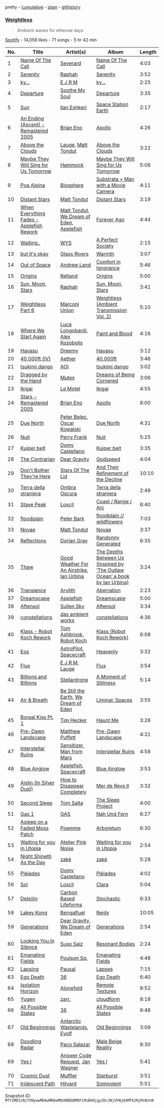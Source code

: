 pretty - [cumulative](/playlists/cumulative/37i9dQZF1DXe2zbyJVaPNZ.md) - [plain](/playlists/plain/37i9dQZF1DXe2zbyJVaPNZ) - [githistory](https://github.githistory.xyz/mackorone/spotify-playlist-archive/blob/main/playlists/plain/37i9dQZF1DXe2zbyJVaPNZ)

### [Weightless](https://open.spotify.com/playlist/37i9dQZF1DXe2zbyJVaPNZ)

> Ambient waves for ethereal days

[Spotify](https://open.spotify.com/user/spotify) - 14,058 likes - 71 songs - 5 hr 42 min

| No. | Title | Artist(s) | Album | Length |
|---|---|---|---|---|
| 1 | [Name Of The Call](https://open.spotify.com/track/1uAvCdU0SqENVeE7YychPF) | [Severard](https://open.spotify.com/artist/6vjU9QfC9H7ZvCrve6fC0E) | [Name Of The Call](https://open.spotify.com/album/4n0A10P0pDw8bIHED77Xfn) | 4:03 |
| 2 | [Serenity](https://open.spotify.com/track/4PE18K21iBZ21BhAkMKuXx) | [Raphah](https://open.spotify.com/artist/4LO3xGuIhjAzgRVSNOdqIL) | [Serenity](https://open.spotify.com/album/54EJoYtWdVl2SJEwJgiLUc) | 3:52 |
| 3 | [ky…](https://open.spotify.com/track/4TeLhuy4azWCIPukGxcIMH) | [E J R M](https://open.spotify.com/artist/3LR4QxuUpK1ZwhWc260xAZ) | [ky...](https://open.spotify.com/album/05ecT5mO3afjHkDb48tu1N) | 2:25 |
| 4 | [Departure](https://open.spotify.com/track/75h0fwWf7pVVxreN5NGn1U) | [Soothe My Soul](https://open.spotify.com/artist/7C8p7eBuwDPhRuOFamOJ9T) | [Departure](https://open.spotify.com/album/4amuoVRYpYtpJ2Zzw2KIpz) | 3:35 |
| 5 | [Sun](https://open.spotify.com/track/3FveIpZMWBnwKSGyOHAEAa) | [Ilan Eshkeri](https://open.spotify.com/artist/147dKKwnUn9qesNx8uAs3Z) | [Space Station Earth](https://open.spotify.com/album/4Y5aaWrAo2QpEkYhDWZx2B) | 2:17 |
| 6 | [An Ending \(Ascent\) \- Remastered 2005](https://open.spotify.com/track/1vgSaC0BPlL6LEm4Xsx59J) | [Brian Eno](https://open.spotify.com/artist/7MSUfLeTdDEoZiJPDSBXgi) | [Apollo](https://open.spotify.com/album/1Z2jkEtW5Sc9wWVxUgyG0E) | 4:26 |
| 7 | [Above the Clouds](https://open.spotify.com/track/3gpvkHtd5Tl48wZkkw0xoz) | [Lauge](https://open.spotify.com/artist/72Syhg4FIEracKDa3yumQY), [Matt Tondut](https://open.spotify.com/artist/1dscULdwo1wKG8QtoNgDZX) | [Above the Clouds](https://open.spotify.com/album/5l5Obv9lGFcDTXs1yfikCk) | 3:22 |
| 8 | [Maybe They Will Sing for Us Tomorrow](https://open.spotify.com/track/3nWcjWALonQpDBsyRP5725) | [Hammock](https://open.spotify.com/artist/0VOR7Ie9xUSb45fzIIVJQ1) | [Maybe They Will Sing for Us Tomorrow](https://open.spotify.com/album/3N4fmmPCO3Vh6QTKCiDyob) | 5:08 |
| 9 | [Poa Alpina](https://open.spotify.com/track/4K4kedXFAuW6gn8iwgGFTw) | [Biosphere](https://open.spotify.com/artist/2rcnAZ6DvORQ365X3zVYpr) | [Substrata + Man with a Movie Camera](https://open.spotify.com/album/5QIf4hNIAksV1uMCXHVkAZ) | 4:11 |
| 10 | [Distant Stars](https://open.spotify.com/track/4Wtytfcgk9Giy8Hea4DG1i) | [Matt Tondut](https://open.spotify.com/artist/1dscULdwo1wKG8QtoNgDZX) | [Distant Stars](https://open.spotify.com/album/2Wv7iYzGIQwUGLuZBUbkGR) | 3:19 |
| 11 | [When Everything Fades \- Applefish Rework](https://open.spotify.com/track/1TM6iMXR7IdX3Zc1rCwO9r) | [Matt Tondut](https://open.spotify.com/artist/1dscULdwo1wKG8QtoNgDZX), [We Dream of Eden](https://open.spotify.com/artist/55dhSq6LQ1N5JlHF5DlbFf), [Applefish](https://open.spotify.com/artist/2tXSmVWVgzUAot6441wbTS) | [Forever Ago](https://open.spotify.com/album/06LhQdbiI54iofiFmoOx12) | 4:44 |
| 12 | [Waiting..](https://open.spotify.com/track/62WZsVC65cpmJGVqzjjgDo) | [WYS](https://open.spotify.com/artist/2CiO7xWdwPMDlVwlt9qa1f) | [A Perfect Society](https://open.spotify.com/album/7wWLo4mYpOSXwlagXpIiB0) | 2:15 |
| 13 | [but it's okay](https://open.spotify.com/track/6LFmSFCDS0cqoOzSxRSdUa) | [Glass Rivers](https://open.spotify.com/artist/5qQvSeMMwzvjZlw1pqmAC6) | [Warmth](https://open.spotify.com/album/50CnzyFIF0oNPS3ceEW4Hg) | 3:07 |
| 14 | [Out of Space](https://open.spotify.com/track/06zuEMpJ8wXtgaYNMM6dvF) | [Andrew Land](https://open.spotify.com/artist/20DtfXEcnCgoWY9b35nPXk) | [Comfort in Ignorance](https://open.spotify.com/album/3JC9H1wm2xeOIf2ZkOK7LO) | 5:46 |
| 15 | [Origins](https://open.spotify.com/track/3hzCjWGnOEMYXPILE79w77) | [Retland](https://open.spotify.com/artist/3dIuop1jVvVHVqOdB7mDMj) | [Origins](https://open.spotify.com/album/5jqwLg6aGv8kcVFejF3K9x) | 5:00 |
| 16 | [Sun, Moon, Stars](https://open.spotify.com/track/73se7XAwwdg3LXE9UIqqXh) | [Raphah](https://open.spotify.com/artist/4LO3xGuIhjAzgRVSNOdqIL) | [Sun, Moon, Stars](https://open.spotify.com/album/7dNZEitMscif4pihF92VLy) | 3:41 |
| 17 | [Weightless Part 6](https://open.spotify.com/track/1Mua0g96hUldJWj00GDsel) | [Marconi Union](https://open.spotify.com/artist/3nZ3ed6p4CKc1McTLypr6H) | [Weightless \(Ambient Transmission Vol\. 2\)](https://open.spotify.com/album/3d8apQ32ZVRDPFtllVTKGR) | 5:10 |
| 18 | [Where We Start Again](https://open.spotify.com/track/01MyFW53bmiQ3hSolZVU1M) | [Luca Longobardi](https://open.spotify.com/artist/3u2Sq4N5nNzSumzKsbZwDW), [Alex Kozobolis](https://open.spotify.com/artist/6fsUe68biDsnK9f8G41rNO) | [Paint and Blood](https://open.spotify.com/album/2yVBRpgdh94WhSEBU1QGAa) | 4:16 |
| 19 | [Havasu](https://open.spotify.com/track/66V97mH6dRUB1O4KsK328B) | [Dreemy](https://open.spotify.com/artist/7Hh9phP3DEcbwxipzObxum) | [Havasu](https://open.spotify.com/album/51OEnFQxXRMJBemtp0qSLV) | 3:12 |
| 20 | [40,000ft \(IV\)](https://open.spotify.com/track/1bKdskMZB1pnGa9Iwr5jLN) | [Aether](https://open.spotify.com/artist/5UyjnQfu4OsLGiOi3sIoEN) | [40,000ft](https://open.spotify.com/album/4IOCIwtFbUqszEGTPd3zDZ) | 3:46 |
| 21 | [tsukimi dango](https://open.spotify.com/track/6xFoMmZIkhOgRv7Zj3luYA) | [AOI](https://open.spotify.com/artist/3GI4ib0hz1mAxLVdrQldsZ) | [tsukimi dango](https://open.spotify.com/album/3iof4fuNnejiULldVY8Z1R) | 3:02 |
| 22 | [Dragged by the Hand](https://open.spotify.com/track/5f8sbbWtGlVnMq7NdZSllo) | [Mutes](https://open.spotify.com/artist/52mqrsNlDf6CVhB6XJ6LHf) | [Dreams of Being Cornered](https://open.spotify.com/album/6zMCRZbdkAeiJTE3tZSmja) | 3:06 |
| 23 | [Ikigai](https://open.spotify.com/track/3JTxj4orzPrDjQFKBM2QAN) | [Le Motel](https://open.spotify.com/artist/4LLrhUqUv2Mi1NhHz0pjXd) | [Ikigai](https://open.spotify.com/album/1O3jxw1VI6uYIT7BRrLpBi) | 4:55 |
| 24 | [Stars \- Remastered 2005](https://open.spotify.com/track/1cWHaz5GDrhfnkXTIYlGHh) | [Brian Eno](https://open.spotify.com/artist/7MSUfLeTdDEoZiJPDSBXgi) | [Apollo](https://open.spotify.com/album/1Z2jkEtW5Sc9wWVxUgyG0E) | 8:00 |
| 25 | [Due North](https://open.spotify.com/track/2tUdai2UU5XoQelnTlew61) | [Peter Belec](https://open.spotify.com/artist/012xNfNlm7MiRwB2DuLaAu), [Oscar Kowalski](https://open.spotify.com/artist/7Gnfc999GpLqlXO2t3je04) | [Due North](https://open.spotify.com/album/6gu3jUasUB7uoy39BcBDvu) | 4:31 |
| 26 | [Nuit](https://open.spotify.com/track/5h8fFUBRewjKWD6U5rBW8q) | [Perry Frank](https://open.spotify.com/artist/55vXnVPAEwec4swGa4P1GN) | [Nuit](https://open.spotify.com/album/2IeN8ijnIdmyp1MSHc2u9M) | 5:25 |
| 27 | [Kuiper belt](https://open.spotify.com/track/2b0MHeSdp440JkGSrJxPqF) | [Domy Castellano](https://open.spotify.com/artist/2bwGHLbsqHoMmpMcp01WnO) | [Kuiper belt](https://open.spotify.com/album/2MNGukyyOcFsxTDLiub8kC) | 3:35 |
| 28 | [The Contrarian](https://open.spotify.com/track/0QG72LD6gpxefMVt1aDV5X) | [Dear Gravity](https://open.spotify.com/artist/28MEj0HGdwvJYdbMAVpXU6) | [Godspeed](https://open.spotify.com/album/0su6VB6JvmK0X5NwuyT8Jf) | 4:04 |
| 29 | [Don't Bother They're Here](https://open.spotify.com/track/477naywDON3t1iAF4COlOV) | [Stars Of The Lid](https://open.spotify.com/artist/36pCa1JHc6hlGbfEmLzJQc) | [And Their Refinement of the Decline](https://open.spotify.com/album/6cHPEbPryLpH5VX5Eb1Vvo) | 10:10 |
| 30 | [Terra della straniera](https://open.spotify.com/track/6EGfGeXcbqVib95Q7JTv1E) | [Ombra Oscura](https://open.spotify.com/artist/4jjQhCdDZfvCkOVKsQXO4i) | [Terra della straniera](https://open.spotify.com/album/7hxO8Wb6TL4Nuov5xOToJc) | 2:49 |
| 31 | [Stave Peak](https://open.spotify.com/track/1Y315hvTFn1VMon294Tn7y) | [Loscil](https://open.spotify.com/artist/3GM5cpCBadq2PMHjFoEvhK) | [Coast / Range / Arc](https://open.spotify.com/album/7nBRRZImFPLUrd0XsjzOrX) | 6:40 |
| 32 | [floodplain](https://open.spotify.com/track/2KzWApRFQisFvm31KVEQgJ) | [Peter Bark](https://open.spotify.com/artist/1owDCRcm8r3mCfAVzwNbB2) | [floodplain // wildflowers](https://open.spotify.com/album/3YRwUdirklDEUyBgaECIRg) | 7:03 |
| 33 | [Novae](https://open.spotify.com/track/7sYaDAxaJiY7e0HALJOG2e) | [Matt Tondut](https://open.spotify.com/artist/1dscULdwo1wKG8QtoNgDZX) | [Novae](https://open.spotify.com/album/2GjP1BHQaHhTz9mimNqiEf) | 3:37 |
| 34 | [Reflections](https://open.spotify.com/track/1Qm7N6tQUcg7RubLr7o1nq) | [Dorian Gray](https://open.spotify.com/artist/27bwOnqrkHPk4sJtNpUn2r) | [Randomly Generated](https://open.spotify.com/album/2yjIsMdeY9TFeTGqqcZO9z) | 6:35 |
| 35 | [Thaw](https://open.spotify.com/track/40EO9s8GbO9CfUoVnq7jAo) | [Good Weather For An Airstrike](https://open.spotify.com/artist/1LcsFT5fwJajcpAqmlitHX), [Ian Urbina](https://open.spotify.com/artist/7miGJahGF5JYOunptmXsQz) | [The Depths Between Us \(Inspired by ‘The Outlaw Ocean’ a book by Ian Urbina\)](https://open.spotify.com/album/6VPuTWQ8alHnKhUjqBvIdP) | 3:24 |
| 36 | [Transience](https://open.spotify.com/track/1FI8eE3rHivYy7fAL6KCAq) | [Arylith](https://open.spotify.com/artist/56XjeqEoAGHJDpHhGGnhwK) | [Aberration](https://open.spotify.com/album/2ZqOMsFOfI61ipnRimMmnb) | 2:23 |
| 37 | [Dreamscape](https://open.spotify.com/track/79MhYCmw3XxLkMDHpPf2Tg) | [Applefish](https://open.spotify.com/artist/2tXSmVWVgzUAot6441wbTS) | [Dreamscape](https://open.spotify.com/album/1qUHMN6ZXyCcYYXG5il9m4) | 5:00 |
| 38 | [Aftensol](https://open.spotify.com/track/7nJROsInAKwIAJocNsAMzf) | [Sullen Sky](https://open.spotify.com/artist/0ptQgQTBR2qUJzNVSrkBQO) | [Aftensol](https://open.spotify.com/album/5Ia3BDFg9VEJtxXK5SgrAs) | 3:34 |
| 39 | [constellations](https://open.spotify.com/track/1cFfCnmXgU4KgdKxEvAG51) | [das ambient works](https://open.spotify.com/artist/2jbDGx0DKI8uOenFU22tYK) | [constellations](https://open.spotify.com/album/25T4CZAQQPQ1HjmgdnpktK) | 4:36 |
| 40 | [Klass \- Robot Koch Rework](https://open.spotify.com/track/6QcorNxAJIo0IXFVI0JMg1) | [Tom Ashbrook](https://open.spotify.com/artist/481U7FXn2fSb0YXFqKdYtO), [Robot Koch](https://open.spotify.com/artist/47V6nyjOrUR98qv6gkYssI) | [Klass \(Robot Koch Rework\)](https://open.spotify.com/album/5NGRqqdsVWcFGZq4GqWytD) | 6:08 |
| 41 | [Eos](https://open.spotify.com/track/6tR1g0NTadhTPjsGmVI3LW) | [AstroPilot](https://open.spotify.com/artist/2z658O7sY52T18CIOqUcws), [Spacecraft](https://open.spotify.com/artist/02ji6dT9gN9LUtNlMUB74C) | [Heavenly](https://open.spotify.com/album/4ZN6SMfQ6ycPVuibQLLNj8) | 3:32 |
| 42 | [Flux](https://open.spotify.com/track/2xl2BLcRSDHxguuUZPeZU5) | [E J R M](https://open.spotify.com/artist/3LR4QxuUpK1ZwhWc260xAZ), [Lauge](https://open.spotify.com/artist/72Syhg4FIEracKDa3yumQY) | [Flux](https://open.spotify.com/album/766wyCUyBT5Gyh0wG8WblZ) | 3:54 |
| 43 | [Billions and Billions](https://open.spotify.com/track/34jk6E3JeCxxDscKMtDKcU) | [Stellardrone](https://open.spotify.com/artist/5WUuOv4NOeXvCzjQnmKqTA) | [A Moment of Stillness](https://open.spotify.com/album/4Lm6SgVaPvXDRQOSpqfafA) | 5:14 |
| 44 | [Air & Breath](https://open.spotify.com/track/66p16uDnBSWhd4LfGClZRR) | [Be Still the Earth](https://open.spotify.com/artist/7FedGrros77uFxBy4PT8k6), [We Dream of Eden](https://open.spotify.com/artist/55dhSq6LQ1N5JlHF5DlbFf) | [Liminal: Spaces](https://open.spotify.com/album/4WpadMECXyxkpkGOWKzIKG) | 3:55 |
| 45 | [Boreal Kiss Pt\. 1](https://open.spotify.com/track/1i8MaQec4fQXj1enX8ZWF4) | [Tim Hecker](https://open.spotify.com/artist/1qiwaJwjKod5WhcYZ76O1B) | [Haunt Me](https://open.spotify.com/album/5MZRB9G4snRWIG0otfxJYq) | 3:28 |
| 46 | [Pre\-Dawn Landscape](https://open.spotify.com/track/1xm9Oaljikz6usiy1q9l8R) | [Matthew Puffett](https://open.spotify.com/artist/2QG2J0BOBUk48yz0VSzcho) | [Pre\-Dawn Landscape](https://open.spotify.com/album/60CF637xGSKzMEKV410eKB) | 4:31 |
| 47 | [Interstellar Ruins](https://open.spotify.com/track/6d5wz6VzwcpMlFENLAF0Az) | [Sensitizer](https://open.spotify.com/artist/5FSgpmqkFLPCQCHEYOIddp), [Man from Mars](https://open.spotify.com/artist/45NDwPF1HHwxFI4BGDYJFn) | [Interstellar Ruins](https://open.spotify.com/album/5eoCvr5AkvNTR3wS9O58HS) | 4:58 |
| 48 | [Blue Airglow](https://open.spotify.com/track/2mugkR92BaadnDA00Y01uV) | [Applefish](https://open.spotify.com/artist/2tXSmVWVgzUAot6441wbTS), [Spacecraft](https://open.spotify.com/artist/02ji6dT9gN9LUtNlMUB74C) | [Blue Airglow](https://open.spotify.com/album/5xF8V7En6VnqmL3IIO7ZER) | 3:53 |
| 49 | [Aislin \(In Silver Dust\)](https://open.spotify.com/track/0CpLEHCCx0sW3nllDzQP0J) | [How to Disappear Completely](https://open.spotify.com/artist/58PAYlZ9swIJ50dcMNSMaT) | [Mer de Revs II](https://open.spotify.com/album/2KyzP4AMWeloggijHVdAjQ) | 3:32 |
| 50 | [Second Sleep](https://open.spotify.com/track/27czMd5PkUmbowhIj70e52) | [Tom Salta](https://open.spotify.com/artist/0KFl3wbs0hvoKlKDPcXODj) | [The Sleep Project](https://open.spotify.com/album/25ZJSTznISJssjpVmDu1hK) | 4:00 |
| 51 | [Gas 1](https://open.spotify.com/track/6orzHW7VBmbb5bsjn4nLKY) | [GAS](https://open.spotify.com/artist/0J8cNhY7V2NoRt9O6uCeUX) | [Nah Und Fern](https://open.spotify.com/album/3KSzqblPw5mdapzJsVU6cy) | 6:27 |
| 52 | [Asleep on a Faded Moss Patch](https://open.spotify.com/track/0x3LRhwpiBfVPLoqXbjXgG) | [Poemme](https://open.spotify.com/artist/4Uqu4U6hhDMODyzSCtNDzG) | [Arboretum](https://open.spotify.com/album/7mE1OdcrOz5ZNQ1CjOGeLo) | 6:30 |
| 53 | [Waiting for you in Utopia](https://open.spotify.com/track/7cI5rrvUPvZCHT7akwwGHB) | [Atelier Pink Noise](https://open.spotify.com/artist/5h2W45T8yqbr65AL273Ikp) | [Waiting for you in Utopia](https://open.spotify.com/album/5zX5hruc8DfMpZIB2YN7Xx) | 2:54 |
| 54 | [Night Shineth As the Day](https://open.spotify.com/track/48RJ1YNLNeqMlPtFkHcHRm) | [zakè](https://open.spotify.com/artist/22becwc1PhY3lSxHM3YThr) | [zakè](https://open.spotify.com/album/3r6FE0ZrYm1jOEEpd7GJLF) | 5:28 |
| 55 | [Pléiades](https://open.spotify.com/track/2GqEEY3T2Oevy0hc9XVVsX) | [Domy Castellano](https://open.spotify.com/artist/2bwGHLbsqHoMmpMcp01WnO) | [Pléiades](https://open.spotify.com/album/7ijZlAget4sYjZtSk1Wt59) | 4:02 |
| 56 | [Sol](https://open.spotify.com/track/6HeiO63dKxpOf7v3L8lS16) | [Loscil](https://open.spotify.com/artist/3GM5cpCBadq2PMHjFoEvhK) | [Clara](https://open.spotify.com/album/1QU235rCtednzHCJgperwb) | 5:04 |
| 57 | [Delsjön](https://open.spotify.com/track/0XSItwVvlVdO0hynKzwsSi) | [Carbon Based Lifeforms](https://open.spotify.com/artist/38DX4hQVvPBs3PThDIAK11) | [Stochastic](https://open.spotify.com/album/4eWFIeWwhu48jhtbVnAlKu) | 6:33 |
| 58 | [Lakey Kong](https://open.spotify.com/track/0IGktAavgQwK4vrVF8Pnz5) | [Bengalfuel](https://open.spotify.com/artist/06r801SGC5phdLkowJLkfl) | [Reidy](https://open.spotify.com/album/7wHYNxnEhPwgvdnda1yIcq) | 10:05 |
| 59 | [Generations](https://open.spotify.com/track/0MdnqrAaVgPLbmagC85x7X) | [Dear Gravity](https://open.spotify.com/artist/28MEj0HGdwvJYdbMAVpXU6), [We Dream of Eden](https://open.spotify.com/artist/55dhSq6LQ1N5JlHF5DlbFf) | [Generations](https://open.spotify.com/album/7oM93ACHpvgcjy5MtmRRDC) | 2:54 |
| 60 | [Looking You In Silence](https://open.spotify.com/track/6nIVSeN1LtdGW7pngh7lrq) | [Suso Saiz](https://open.spotify.com/artist/5gdvIKIFREcJmy3LV6yhBh) | [Resonant Bodies](https://open.spotify.com/album/4ysdhWlJQEhsCJDzkeixpz) | 2:24 |
| 61 | [Emanating Fields](https://open.spotify.com/track/6jHBUzmz6QyCcSvpn93oZi) | [Poulson Sq.](https://open.spotify.com/artist/4Bhzq0RnVTwXbJCnBfuCWp) | [Emanating Fields](https://open.spotify.com/album/2CEOLh0vmGbZ9DDQh95Jwv) | 4:48 |
| 62 | [Lapsing](https://open.spotify.com/track/3Bp2uDUuNqTN75L24ajiJt) | [Pausal](https://open.spotify.com/artist/1lzjZxbBabBWnSO2s3Wuax) | [Lapses](https://open.spotify.com/album/5wmrhW0j9zNod1LG9AaJWt) | 7:15 |
| 63 | [Ego Death](https://open.spotify.com/track/7nIaS8QW9aEkv2GUqGKXlo) | [36](https://open.spotify.com/artist/1lcSbVHDXu6h6H6vIRDBhT) | [Ego Death](https://open.spotify.com/album/1kBNO8Ioax8naEW0f7Y08R) | 6:40 |
| 64 | [Isolation Horizon](https://open.spotify.com/track/5jPLFbehCOcUgkD0rZT2en) | [Alonefold](https://open.spotify.com/artist/1QUEqlh17KdAgKrkMuakMp) | [Remote Textures](https://open.spotify.com/album/2Ac2UuDsnSC90hooCxxQkD) | 8:52 |
| 65 | [Yugen](https://open.spotify.com/track/7koQRxHvQ7HLK6TpxnuaSB) | [zarr.](https://open.spotify.com/artist/0X0R3ScmiUkMFxi2mE7Bys) | [cloudform](https://open.spotify.com/album/3kdr7RcqUSwrk2zGD9GwPY) | 8:18 |
| 66 | [All Possible States](https://open.spotify.com/track/7EzdgrU4824Vt4jiiAPtvS) | [36](https://open.spotify.com/artist/1lcSbVHDXu6h6H6vIRDBhT) | [All Possible States](https://open.spotify.com/album/0wKvPEClbCmZF69Th9BCmi) | 9:48 |
| 67 | [Old Beginnings](https://open.spotify.com/track/3WqjDcsXXyTMB5TGOP0a1o) | [Antarctic Wastelands](https://open.spotify.com/artist/1VMHvHEatPJUkBcBqNe3D1), [Eyolf](https://open.spotify.com/artist/4Gdv2m4NbCrIt4j6zasrx8) | [Old Beginnings](https://open.spotify.com/album/5BKi1W9OrABRnoNptnq5Xy) | 3:09 |
| 68 | [Doodling Radar](https://open.spotify.com/track/335ANcnuKDzAuvQvGoklAh) | [Paco Salazar](https://open.spotify.com/artist/5Syv7DIBildXX75Q22tu74) | [Male Beige Reality](https://open.spotify.com/album/2lIY4Vw9rUNu7GwsrLXbrB) | 8:30 |
| 69 | [Yes I](https://open.spotify.com/track/6S2QPyA5Lx2Y4wNxUT4HMd) | [Answer Code Request](https://open.spotify.com/artist/52NOZYgYNsmv3nS0me6cqO), [Jan Wagner](https://open.spotify.com/artist/2SoZ45FJ4E7EP43kPdtPxX) | [Yes I](https://open.spotify.com/album/4zrkxvozf8sXclGZVuGQMR) | 5:41 |
| 70 | [Cosmic Dust](https://open.spotify.com/track/0yuKkb9X0PxKU5WWhpPD2i) | [Muffler](https://open.spotify.com/artist/4HSQ4ALTUXgWlSrhfc4LNA) | [Starburst](https://open.spotify.com/album/0lBv6vqeXWUSt8WKyIhv8j) | 3:51 |
| 71 | [Iridescent Path](https://open.spotify.com/track/4tHjZx4Z77XSC64Zhai6MG) | [Hilyard](https://open.spotify.com/artist/6Eys8fI3z5ifobsUtZqbo0) | [Somnolent](https://open.spotify.com/album/7mtYE21I5eKozv4spdgauR) | 5:51 |

Snapshot ID: `MTY2MDIzNjY5NywwMDAwMDAwMDU0NDQ0MDFiMzBkNjgyZDc3NjVhNjQ4MTk2NjMxNzU0`
